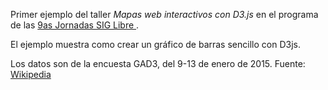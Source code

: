 Primer ejemplo del taller *Mapas web interactivos con D3.js* en el programa de las [9as Jornadas SIG Libre ](http://www.sigte.udg.edu/jornadassiglibre/programa/talleres/).

El ejemplo muestra como crear un gráfico de barras sencillo con D3js.

Los datos son de la encuesta GAD3, del 9-13 de enero de 2015. Fuente: [Wikipedia](http://es.wikipedia.org/wiki/Anexo:Sondeos_de_intenci%C3%B3n_de_voto_para_las_elecciones_generales_de_Espa%C3%B1a_de_2015)

